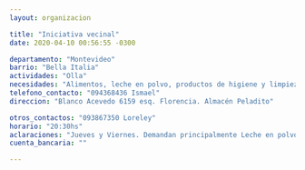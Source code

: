 ```yaml
---
layout: organizacion

title: "Iniciativa vecinal"
date: 2020-04-10 00:56:55 -0300

departamento: "Montevideo"
barrio: "Bella Italia"
actividades: "Olla"
necesidades: "Alimentos, leche en polvo, productos de higiene y limpieza"
telefono_contacto: "094368436 Ismael"
direccion: "Blanco Acevedo 6159 esq. Florencia. Almacén Peladito"

otros_contactos: "093867350 Loreley"
horario: "20:30hs"
aclaraciones: "Jueves y Viernes. Demandan principalmente Leche en polvo"
cuenta_bancaria: ""

---
```

